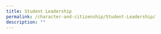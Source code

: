 ```yaml
---
title: Student Leadership
permalink: /character-and-citizenship/Student-Leadership/
description: ""
---
```

